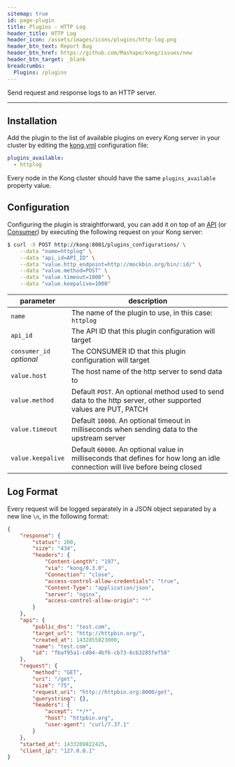 ```yaml
---
sitemap: true
id: page-plugin
title: Plugins - HTTP Log
header_title: HTTP Log
header_icon: /assets/images/icons/plugins/http-log.png
header_btn_text: Report Bug
header_btn_href: https://github.com/Mashape/kong/issues/new
header_btn_target: _blank
breadcrumbs:
  Plugins: /plugins
---
```


Send request and response logs to an HTTP server.

---

## Installation

Add the plugin to the list of available plugins on every Kong server in your cluster by editing the [kong.yml][configuration] configuration file:

```yaml
plugins_available:
  - httplog
```

Every node in the Kong cluster should have the same `plugins_available` property value.

## Configuration

Configuring the plugin is straightforward, you can add it on top of an [API][api-object] (or [Consumer][consumer-object]) by executing the following request on your Kong server:

```bash
$ curl -X POST http://kong:8001/plugins_configurations/ \
    --data "name=httplog" \
    --data "api_id=API_ID" \
    --data "value.http_endpoint=http://mockbin.org/bin/:id/" \
    --data "value.method=POST" \
    --data "value.timeout=1000" \
    --data "value.keepalive=1000"
```

parameter                               | description
 ---                                    | ---
`name`                                  | The name of the plugin to use, in this case: `httplog`
`api_id`                                | The API ID that this plugin configuration will target
`consumer_id`<br>*optional*             | The CONSUMER ID that this plugin configuration will target
`value.host`                            | The host name of the http server to send data to
`value.method`                            | Default `POST`. An optional method used to send data to the http server, other supported values are PUT, PATCH
`value.timeout`                         | Default `10000`. An optional timeout in milliseconds when sending data to the upstream server
`value.keepalive`                       | Default `60000`. An optional value in milliseconds that defines for how long an idle connection will live before being closed

[api-object]: /docs/{{site.data.kong_latest.version}}/admin-api/#api-object
[configuration]: /docs/{{site.data.kong_latest.version}}/configuration
[consumer-object]: /docs/{{site.data.kong_latest.version}}/admin-api/#consumer-object

## Log Format

Every request will be logged separately in a JSON object separated by a new line `\n`, in the following format:

```json
{
    "response": {
        "status": 200,
        "size": "434",
        "headers": {
            "Content-Length": "197",
            "via": "kong/0.3.0",
            "Connection": "close",
            "access-control-allow-credentials": "true",
            "Content-Type": "application/json",
            "server": "nginx",
            "access-control-allow-origin": "*"
        }
    },
    "api": {
        "public_dns": "test.com",
        "target_url": "http://httpbin.org/",
        "created_at": 1432855823000,
        "name": "test.com",
        "id": "fbaf95a1-cd04-4bf6-cb73-6cb3285fef58"
    },
    "request": {
        "method": "GET",
        "uri": "/get",
        "size": "75",
        "request_uri": "http://httpbin.org:8000/get",
        "querystring": {},
        "headers": {
            "accept": "*/*",
            "host": "httpbin.org",
            "user-agent": "curl/7.37.1"
        }
    },
    "started_at": 1433209822425,
    "client_ip": "127.0.0.1"
}
```
